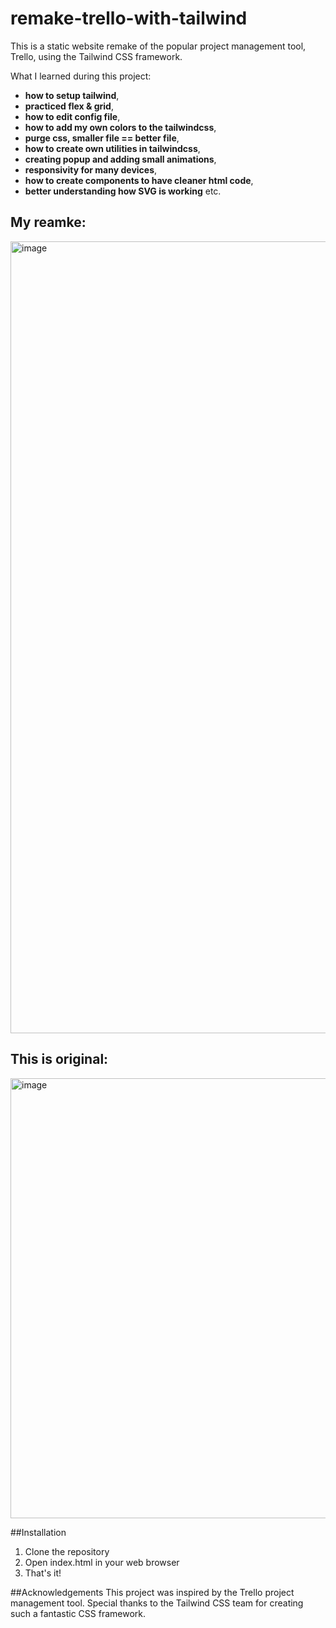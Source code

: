 # remake-trello-with-tailwind

This is a static website remake of the popular project management tool, Trello, using the Tailwind CSS framework.
 
What I learned during this project:
- **how to setup tailwind**, 
- **practiced flex & grid**, 
- **how to edit config file**, 
- **how to add my own colors to the tailwindcss**, 
- **purge css, smaller file == better file**, 
- **how to create own utilities in tailwindcss**, 
- **creating popup and adding small animations**, 
- **responsivity for many devices**, 
- **how to create components to have cleaner html code**, 
- **better understanding how SVG is working** etc. 
 
## My reamke:

<img width="1267" alt="image" src="https://user-images.githubusercontent.com/72867281/227048120-17bb049b-cd3a-4e71-9ed5-a8895a7e7624.png">

## This is original:

<img width="704" alt="image" src="https://user-images.githubusercontent.com/72867281/227048414-3f2a50ae-f601-4a8c-8bc0-f82623fad273.png">

##Installation
1. Clone the repository
2. Open index.html in your web browser
3. That's it!


##Acknowledgements
This project was inspired by the Trello project management tool. Special thanks to the Tailwind CSS team for creating such a fantastic CSS framework.
